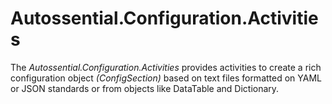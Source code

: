 # Autossential.Configuration.Activities

The *Autossential.Configuration.Activities* provides activities to create a rich configuration object *(ConfigSection)* based on text files formatted on YAML or JSON standards or from objects like DataTable and Dictionary.